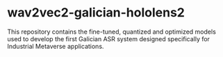 # wav2vec2-galician-hololens2
This repository contains the fine-tuned, quantized and optimized models used to develop the first Galician ASR system designed specifically for Industrial Metaverse applications.
